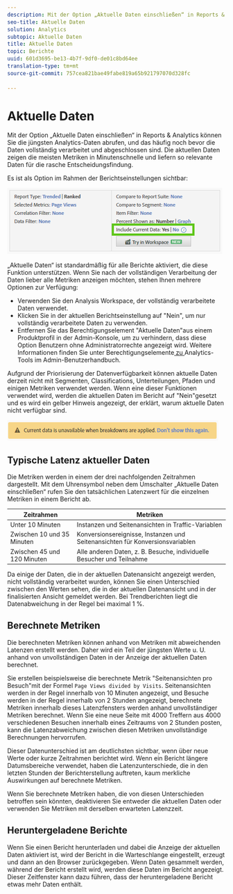 ```yaml
---
description: Mit der Option „Aktuelle Daten einschließen“ in Reports & Analytics können Sie die jüngsten Analytics-Daten abrufen, und das häufig noch bevor die Daten vollständig verarbeitet und abgeschlossen sind. Die aktuellen Daten zeigen die meisten Metriken in Minutenschnelle und liefern so relevante Daten für die rasche Entscheidungsfindung.
seo-title: Aktuelle Daten
solution: Analytics
subtopic: Aktuelle Daten
title: Aktuelle Daten
topic: Berichte
uuid: 601d3695-be13-4b7f-9df0-de01c8bd64ee
translation-type: tm+mt
source-git-commit: 757cea821bae49fabe819a65b921797070d328fc

---
```



# Aktuelle Daten

Mit der Option „Aktuelle Daten einschließen“ in Reports &amp; Analytics können Sie die jüngsten Analytics-Daten abrufen, und das häufig noch bevor die Daten vollständig verarbeitet und abgeschlossen sind. Die aktuellen Daten zeigen die meisten Metriken in Minutenschnelle und liefern so relevante Daten für die rasche Entscheidungsfindung.

Es ist als Option im Rahmen der Berichtseinstellungen sichtbar:

![Screenshot "Aktuelle Daten"](assets/current_data.png)

„Aktuelle Daten“ ist standardmäßig für alle Berichte aktiviert, die diese Funktion unterstützen. Wenn Sie nach der vollständigen Verarbeitung der Daten lieber alle Metriken anzeigen möchten, stehen Ihnen mehrere Optionen zur Verfügung:

* Verwenden Sie den Analysis Workspace, der vollständig verarbeitete Daten verwendet.
* Klicken Sie in der aktuellen Berichtseinstellung auf "Nein", um nur vollständig verarbeitete Daten zu verwenden.
* Entfernen Sie das Berechtigungselement "Aktuelle Daten"aus einem Produktprofil in der Admin-Konsole, um zu verhindern, dass diese Option Benutzern ohne Administratorrechte angezeigt wird. Weitere Informationen finden Sie unter Berechtigungselemente[ zu ](/help/admin/admin-console/permissions/analytics-tools.md)Analytics-Tools im Admin-Benutzerhandbuch.

Aufgrund der Priorisierung der Datenverfügbarkeit können aktuelle Daten derzeit nicht mit Segmenten, Classifications, Unterteilungen, Pfaden und einigen Metriken verwendet werden. Wenn eine dieser Funktionen verwendet wird, werden die aktuellen Daten im Bericht auf "Nein"gesetzt und es wird ein gelber Hinweis angezeigt, der erklärt, warum aktuelle Daten nicht verfügbar sind.

![Aktuelle Datenmeldung](assets/current_data_notice.png)

## Typische Latenz aktueller Daten

Die Metriken werden in einem der drei nachfolgenden Zeitrahmen dargestellt. Mit dem Uhrensymbol neben dem Umschalter „Aktuelle Daten einschließen“ rufen Sie den tatsächlichen Latenzwert für die einzelnen Metriken in einem Bericht ab.

| Zeitrahmen | Metriken |
| --- | --- |
| Unter 10 Minuten | Instanzen und Seitenansichten in Traffic-Variablen |
| Zwischen 10 und 35 Minuten | Konversionsereignisse, Instanzen und Seitenansichten für Konversionsvariablen |
| Zwischen 45 und 120 Minuten | Alle anderen Daten, z. B. Besuche, individuelle Besucher und Teilnahme |

Da einige der Daten, die in der aktuellen Datenansicht angezeigt werden, nicht vollständig verarbeitet wurden, können Sie einen Unterschied zwischen den Werten sehen, die in der aktuellen Datenansicht und in der finalisierten Ansicht gemeldet werden. Bei Trendberichten liegt die Datenabweichung in der Regel bei maximal 1 %.

## Berechnete Metriken

Die berechneten Metriken können anhand von Metriken mit abweichenden Latenzen erstellt werden. Daher wird ein Teil der jüngsten Werte u. U. anhand von unvollständigen Daten in der Anzeige der aktuellen Daten berechnet.

Sie erstellen beispielsweise die berechnete Metrik "Seitenansichten pro Besuch"mit der Formel `Page Views divided by Visits`. Seitenansichten werden in der Regel innerhalb von 10 Minuten angezeigt, und Besuche werden in der Regel innerhalb von 2 Stunden angezeigt, berechnete Metriken innerhalb dieses Latenzfensters werden anhand unvollständiger Metriken berechnet. Wenn Sie eine neue Seite mit 4000 Treffern aus 4000 verschiedenen Besuchen innerhalb eines Zeitraums von 2 Stunden posten, kann die Latenzabweichung zwischen diesen Metriken unvollständige Berechnungen hervorrufen.

Dieser Datenunterschied ist am deutlichsten sichtbar, wenn über neue Werte oder kurze Zeitrahmen berichtet wird. Wenn ein Bericht längere Datumsbereiche verwendet, haben die Latenzunterschiede, die in den letzten Stunden der Berichterstellung auftreten, kaum merkliche Auswirkungen auf berechnete Metriken.

Wenn Sie berechnete Metriken haben, die von diesen Unterschieden betroffen sein könnten, deaktivieren Sie entweder die aktuellen Daten oder verwenden Sie Metriken mit derselben erwarteten Latenzzeit.

## Heruntergeladene Berichte

Wenn Sie einen Bericht herunterladen und dabei die Anzeige der aktuellen Daten aktiviert ist, wird der Bericht in die Warteschlange eingestellt, erzeugt und dann an den Browser zurückgegeben. Wenn Daten gesammelt werden, während der Bericht erstellt wird, werden diese Daten im Bericht angezeigt. Dieser Zeitfenster kann dazu führen, dass der heruntergeladene Bericht etwas mehr Daten enthält.
